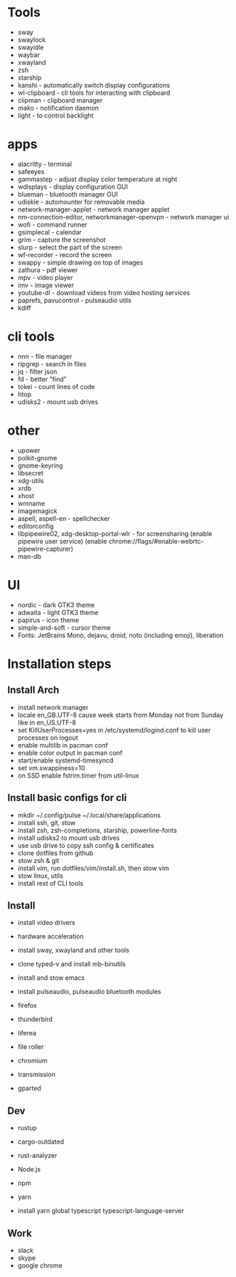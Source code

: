 # Tools
* sway
* swaylock
* swayidle
* waybar
* xwayland
* zsh
* starship
* kanshi - automatically switch display configurations
* wl-clipboard - cli tools for interacting with clipboard
* clipman - clipboard manager
* mako - notification daemon
* light - to control backlight

# apps
* alacritty - terminal
* safeeyes
* gammastep - adjust display color temperature at night
* wdisplays - display configuration GUI
* blueman - bluetooth manager GUI
* udiskie - automounter for removable media
* network-manager-applet - network manager applet
* nm-connection-editor, networkmanager-openvpn - network manager ui
* wofi - command runner
* gsimplecal - calendar
* grim - capture the screenshot
* slurp - select the part of the screen
* wf-recorder - record the screen
* swappy - simple drawing on top of images
* zathura - pdf viewer
* mpv - video player
* imv - image viewer
* youtube-dl - download videos from video hosting services
* paprefs, pavucontrol - pulseaudio utils
* kdiff

# cli tools
* nnn - file manager
* ripgrep - search in files
* jq - filter json
* fd - better "find"
* tokei - count lines of code
* htop
* udisks2 - mount usb drives

# other
* upower
* polkit-gnome
* gnome-keyring
* libsecret
* xdg-utils
* xrdb
* xhost
* wmname
* imagemagick
* aspell, aspell-en - spellchecker
* editorconfig
* libpipewire02, xdg-desktop-portal-wlr - for screensharing (enable pipewire user service) (enable chrome://flags/#enable-webrtc-pipewire-capturer)
* man-db

# UI
* nordic - dark GTK3 theme
* adwaita - light GTK3 theme
* papirus - icon theme
* simple-and-soft - cursor theme
* Fonts: JetBrains Mono, dejavu, droid, noto (including emoji), liberation

# Installation steps

## Install Arch
* install network manager
* locale en_GB.UTF-8 cause week starts from Monday not from Sunday like in en_US.UTF-8
* set KillUserProcesses=yes in /etc/systemd/logind.conf to kill user processes on logout
* enable multilib in pacman conf
* enable color output in pacman conf
* start/enable systemd-timesyncd
* set vm.swappiness=10
* on SSD enable fstrim.timer from util-linux

## Install basic configs for cli
* mkdir ~/.config/pulse  ~/.local/share/applications 
* install ssh, git, stow
* install zsh, zsh-completions, starship, powerline-fonts
* install udisks2 to mount usb drives
* use usb drive to copy ssh config & certificates
* clone dotfiles from github
* stow zsh & git
* install vim, run dotfiles/vim/install.sh, then stow vim
* stow linux, utils
* install rest of CLI tools

## Install 
* install video drivers
* hardware acceleration
* install sway, xwayland and other tools
* clone typed-v and install mb-binutils
* install and stow emacs
* install pulseaudio, pulseaudio bluetooth modules

* firefox
* thunderbird
* liferea
* file roller
* chromium
* transmission
* gparted

## Dev
* rustup
* cargo-outdated
* rust-analyzer
* Node.js
* npm
* yarn

* install yarn global typescript typescript-language-server

## Work
* slack
* skype
* google chrome
